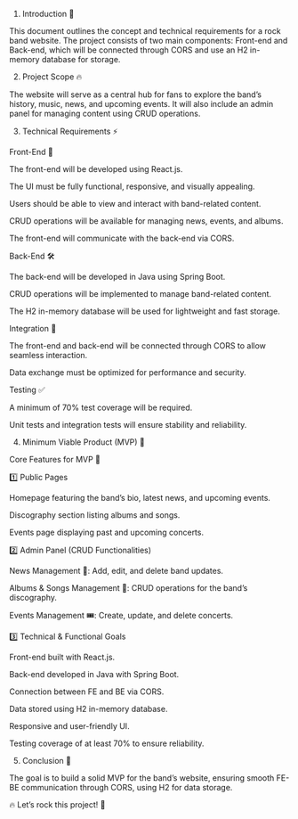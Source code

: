 1. Introduction 🎤

This document outlines the concept and technical requirements for a rock band website. The project consists of two main components: Front-end and Back-end, which will be connected through CORS and use an H2 in-memory database for storage.

2. Project Scope 🔥

The website will serve as a central hub for fans to explore the band’s history, music, news, and upcoming events. It will also include an admin panel for managing content using CRUD operations.

3. Technical Requirements ⚡

Front-End 🎨

The front-end will be developed using React.js.

The UI must be fully functional, responsive, and visually appealing.

Users should be able to view and interact with band-related content.

CRUD operations will be available for managing news, events, and albums.

The front-end will communicate with the back-end via CORS.

Back-End 🛠️

The back-end will be developed in Java using Spring Boot.

CRUD operations will be implemented to manage band-related content.

The H2 in-memory database will be used for lightweight and fast storage.

Integration 🔗

The front-end and back-end will be connected through CORS to allow seamless interaction.

Data exchange must be optimized for performance and security.

Testing ✅

A minimum of 70% test coverage will be required.

Unit tests and integration tests will ensure stability and reliability.

4. Minimum Viable Product (MVP) 🚀

Core Features for MVP 🎯

1️⃣ Public Pages

Homepage featuring the band’s bio, latest news, and upcoming events.

Discography section listing albums and songs.

Events page displaying past and upcoming concerts.

2️⃣ Admin Panel (CRUD Functionalities)

News Management 📰: Add, edit, and delete band updates.

Albums & Songs Management 🎵: CRUD operations for the band’s discography.

Events Management 🎟️: Create, update, and delete concerts.

3️⃣ Technical & Functional Goals

Front-end built with React.js.

Back-end developed in Java with Spring Boot.

Connection between FE and BE via CORS.

Data stored using H2 in-memory database.

Responsive and user-friendly UI.

Testing coverage of at least 70% to ensure reliability.

5. Conclusion 🎸

The goal is to build a solid MVP for the band’s website, ensuring smooth FE-BE communication through CORS, using H2 for data storage. 

🔥 Let’s rock this project! 🤟

